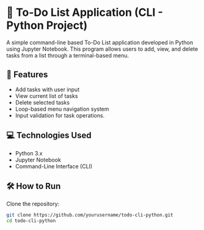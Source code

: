 # 📝 To-Do List Application (CLI - Python Project)

A simple command-line based To-Do List application developed in Python using Jupyter Notebook. This program allows users to add, view, and delete tasks from a list through a terminal-based menu.

## 🚀 Features

- Add tasks with user input
- View current list of tasks
- Delete selected tasks
- Loop-based menu navigation system
- Input validation for task operations.

## 💻 Technologies Used

- Python 3.x
- Jupyter Notebook
- Command-Line Interface (CLI)

## 🛠 How to Run

Clone the repository:
   ```bash
   git clone https://github.com/yourusername/todo-cli-python.git
   cd todo-cli-python
